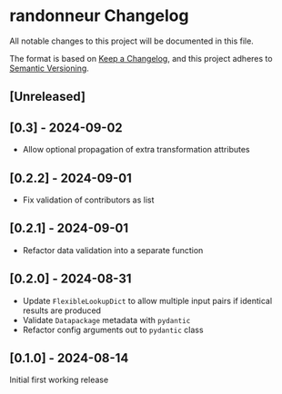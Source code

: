 # randonneur Changelog

All notable changes to this project will be documented in this file.

The format is based on [Keep a Changelog](https://keepachangelog.com/en/1.0.0/),
and this project adheres to [Semantic Versioning](https://semver.org/spec/v2.0.0.html).

## [Unreleased]

## [0.3] - 2024-09-02

* Allow optional propagation of extra transformation attributes

## [0.2.2] - 2024-09-01

* Fix validation of contributors as list

## [0.2.1] - 2024-09-01

* Refactor data validation into a separate function

## [0.2.0] - 2024-08-31

* Update `FlexibleLookupDict` to allow multiple input pairs if identical results are produced
* Validate `Datapackage` metadata with `pydantic`
* Refactor config arguments out to `pydantic` class

## [0.1.0] - 2024-08-14

Initial first working release
